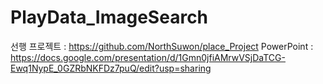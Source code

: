 # PlayData_ImageSearch
선행 프로젝트 : https://github.com/NorthSuwon/place_Project
PowerPoint : https://docs.google.com/presentation/d/1Gmn0jfiAMrwVSjDaTCG-Ewq1NypE_0GZRbNKFDz7puQ/edit?usp=sharing
